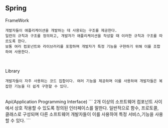 ## Spring

FrameWork
```
개발자들이 애플리케이션을 개발하는 데 사용되는 구조를 제공한다.
일련의 규칙과 구조를 정의하고, 개발자가 애플리케이션을 작성할 때 이러한 규칙과 구조를 따르도록 한다.
보통 여러 컴포넌트와 라이브러리를 포함하며 개발자가 특정 기능을 구현하기 위해 이를 조합하여 사용한다.
```
<br>

Library
```
개발자들이 자주 사용하는 코드 집합이다. 여러 기능을 제공하며 이를 사용하여 개발자들은 복잡한 기능을 더 쉽게 구현할 수 있다.
```
<br>
Api(Application Programming Interface)
```
2개 이상의 소프트웨어 컴포넌트 사이에서 상호 작용할 수 있도록 정의된 인터페이스를 말한다.
일반적으로 함수, 프로토콜, 클래스로 구성되며 다른 소프트웨어 개발자들이 이를 사용하여 특정 서비스,기능을 사용할 수 있다.
```
